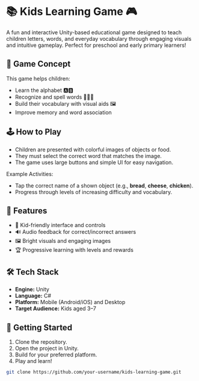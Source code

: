 # 📚 Kids Learning Game 🎮

A fun and interactive Unity-based educational game designed to teach children letters, words, and everyday vocabulary through engaging visuals and intuitive gameplay. Perfect for preschool and early primary learners!

## 🧠 Game Concept

This game helps children:
- Learn the alphabet 🅰️🅱️
- Recognize and spell words 🧁🧀🍞
- Build their vocabulary with visual aids 🖼️
- Improve memory and word association

## 🕹️ How to Play

- Children are presented with colorful images of objects or food.
- They must select the correct word that matches the image.
- The game uses large buttons and simple UI for easy navigation.

Example Activities:
- Tap the correct name of a shown object (e.g., **bread**, **cheese**, **chicken**).
- Progress through levels of increasing difficulty and vocabulary.

## 🧩 Features

- 👶 Kid-friendly interface and controls
- 🔊 Audio feedback for correct/incorrect answers
- 🖼️ Bright visuals and engaging images
- 🏆 Progressive learning with levels and rewards

## 🛠️ Tech Stack

- **Engine:** Unity
- **Language:** C#
- **Platform:** Mobile (Android/iOS) and Desktop
- **Target Audience:** Kids aged 3–7

## 🚀 Getting Started

1. Clone the repository.
2. Open the project in Unity.
3. Build for your preferred platform.
4. Play and learn!

```bash
git clone https://github.com/your-username/kids-learning-game.git

